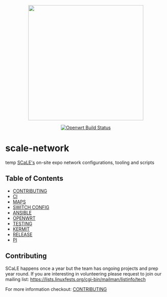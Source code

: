 
<p align="center"><img src="http://sarcasticadmin.com/scale/imgs/tux-scale-tech-2018.png" width="360"></p>
<p align="center">
  <a href="https://github.com/socallinuxexpo/scale-network/actions/workflows/openwrt-build.yml"><img src="https://github.com/socallinuxexpo/scale-network/actions/workflows/openwrt-build.yml/badge.svg?branch=master" alt="Openwrt Build Status"></img></a>
</p>

# scale-network

temp
[SCaLE's](https://www.socallinuxexpo.org/) on-site expo network configurations, tooling and scripts 

## Table of Contents
* [CONTRIBUTING](./CONTRIBUTING.md)
* [CI](./CI.md)
* [MAPS](./MAPS.md)
* [SWITCH CONFIG](./switch-configuration/README.md)
* [ANSIBLE](./ansible/README.md)
* [OPENWRT](./openwrt/README.md)
* [TESTING](./tests/README.md)
* [KERMIT](./.kermit/README.md)
* [RELEASE](./RELEASE.md)
* [PI](./pi/README.md)

 
## Contributing

SCaLE happens once a year but the team has ongoing projects and prep year round.
If you are interesting in volunteering please request to join our mailing list:
https://lists.linuxfests.org/cgi-bin/mailman/listinfo/tech

For more information checkout: [CONTRIBUTING](./CONTRIBUTING.md)
